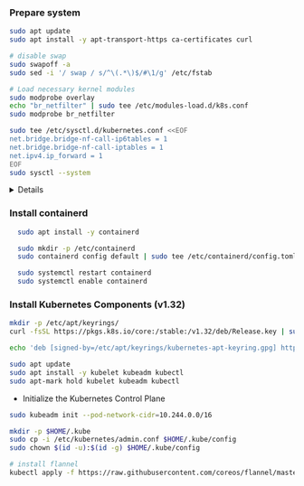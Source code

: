 ### Prepare system
```bash
sudo apt update
sudo apt install -y apt-transport-https ca-certificates curl

# disable swap
sudo swapoff -a
sudo sed -i '/ swap / s/^\(.*\)$/#\1/g' /etc/fstab

# Load necessary kernel modules
sudo modprobe overlay
echo "br_netfilter" | sudo tee /etc/modules-load.d/k8s.conf
sudo modprobe br_netfilter

sudo tee /etc/sysctl.d/kubernetes.conf <<EOF
net.bridge.bridge-nf-call-ip6tables = 1
net.bridge.bridge-nf-call-iptables = 1
net.ipv4.ip_forward = 1
EOF
sudo sysctl --system
```
<details>
  <summary>Details</summary>

  ### Disable Swap
  1. Reason: Kubernetes requires swap to be disabled to ensure optimal scheduling and performance.
  2. Why? 
  - The Kubernetes scheduler assumes that nodes have consistent memory availability. If swap is enabled, the OS might swap out critical Kubernetes processes, leading to unpredictable behavior, degraded performance, and potential failures.
  3. Kubelet Enforces This:
  - Since Kubernetes v1.22, kubeadm checks if swap is enabled and refuses to proceed if it is.
  
  ### Load Necessary Kernel Modules
  1. Modules Loaded:
  - overlay → Improves filesystem performance, especially with Containerd and overlay2 storage driver.
  - br_netfilter → Enables iptables rules to be applied to bridged network traffic, which is crucial for Kubernetes networking.
  2. Why?
  - Kubernetes uses iptables for routing network packets between pods and services.
  - The br_netfilter module ensures that packets traversing a Linux bridge (used in container networking) are correctly processed by iptables.
  - Without this, inter-pod communication may not work as expected.

  ### Set Up Sysctl Parameters
  1. Why?
  - net.bridge.bridge-nf-call-iptables = 1: Ensures that bridged network traffic goes through iptables for proper filtering and NAT handling.
  - net.bridge.bridge-nf-call-ip6tables = 1: Same as above, but for IPv6.
  - net.ipv4.ip_forward = 1: Enables packet forwarding, allowing the node to route traffic between pods and external networks.
  2. Without these settings:
  - Pod-to-pod and pod-to-service communication may fail.
  - Cluster networking may break, causing issues with CNI plugins like Flannel or Calico.

  ### SUMMARY
  1. Kubernetes will refuse to start (swap issue).
  2. Containers may not be able to communicate (iptables/ip_forward issue).
  3. Networking between pods and services may break (br_netfilter issue).
</details>

### Install containerd
```bash
  sudo apt install -y containerd

  sudo mkdir -p /etc/containerd
  sudo containerd config default | sudo tee /etc/containerd/config.toml

  sudo systemctl restart containerd
  sudo systemctl enable containerd

```

### Install Kubernetes Components (v1.32)
```bash
mkdir -p /etc/apt/keyrings/
curl -fsSL https://pkgs.k8s.io/core:/stable:/v1.32/deb/Release.key | sudo gpg --dearmor -o /etc/apt/keyrings/kubernetes-apt-keyring.gpg

echo 'deb [signed-by=/etc/apt/keyrings/kubernetes-apt-keyring.gpg] https://pkgs.k8s.io/core:/stable:/v1.32/deb/ /' | sudo tee /etc/apt/sources.list.d/kubernetes.list

sudo apt update
sudo apt install -y kubelet kubeadm kubectl
sudo apt-mark hold kubelet kubeadm kubectl
```

- Initialize the Kubernetes Control Plane
```bash
sudo kubeadm init --pod-network-cidr=10.244.0.0/16

mkdir -p $HOME/.kube
sudo cp -i /etc/kubernetes/admin.conf $HOME/.kube/config
sudo chown $(id -u):$(id -g) $HOME/.kube/config

# install flannel
kubectl apply -f https://raw.githubusercontent.com/coreos/flannel/master/Documentation/kube-flannel.yml
```
